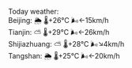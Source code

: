 Today weather:  
Beijing: 🌦   🌡️+26°C 🌬️←15km/h  
Tianjin: ⛅️  🌡️+29°C 🌬️←26km/h  
Shijiazhuang: ⛅️  🌡️+28°C 🌬️↘4km/h  
Tangshan: 🌦   🌡️+25°C 🌬️←20km/h  
